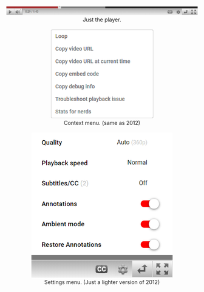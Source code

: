 <div align="center">
  <img src="screenshot1.png">
  <div font-size="8px">Just the player.</div>

  <br>
  
  <img src="screenshot2.png">
  <div font-size="8px">Context menu. (same as 2012)</div>

  <br>

  <img src="screenshot3.png">
  <div font-size="8px">Settings menu. (Just a lighter version of 2012)</div>

  <br>
</div>